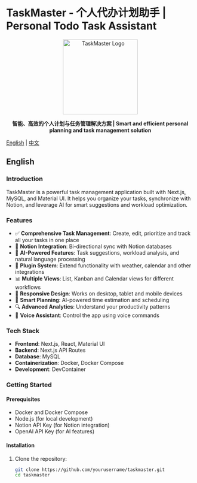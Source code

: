 # TaskMaster - 个人代办计划助手 | Personal Todo Task Assistant

<div align="center">
  <img src="public/logo.png" alt="TaskMaster Logo" width="200" />
  <p>
    <b>智能、高效的个人计划与任务管理解决方案 | Smart and efficient personal planning and task management solution</b>
  </p>
</div>

[English](#english) | [中文](#中文)

<a name="english"></a>
## English

### Introduction

TaskMaster is a powerful task management application built with Next.js, MySQL, and Material UI. It helps you organize your tasks, synchronize with Notion, and leverage AI for smart suggestions and workload optimization.

### Features

- ✅ **Comprehensive Task Management**: Create, edit, prioritize and track all your tasks in one place
- 🔄 **Notion Integration**: Bi-directional sync with Notion databases
- 🧠 **AI-Powered Features**: Task suggestions, workload analysis, and natural language processing
- 🔌 **Plugin System**: Extend functionality with weather, calendar and other integrations
- 📊 **Multiple Views**: List, Kanban and Calendar views for different workflows
- 📱 **Responsive Design**: Works on desktop, tablet and mobile devices
- 🎯 **Smart Planning**: AI-powered time estimation and scheduling
- 🔍 **Advanced Analytics**: Understand your productivity patterns
- 🎤 **Voice Assistant**: Control the app using voice commands

### Tech Stack

- **Frontend**: Next.js, React, Material UI
- **Backend**: Next.js API Routes
- **Database**: MySQL
- **Containerization**: Docker, Docker Compose
- **Development**: DevContainer

### Getting Started

#### Prerequisites

- Docker and Docker Compose
- Node.js (for local development)
- Notion API Key (for Notion integration)
- OpenAI API Key (for AI features)

#### Installation

1. Clone the repository:
   ```bash
   git clone https://github.com/yourusername/taskmaster.git
   cd taskmaster